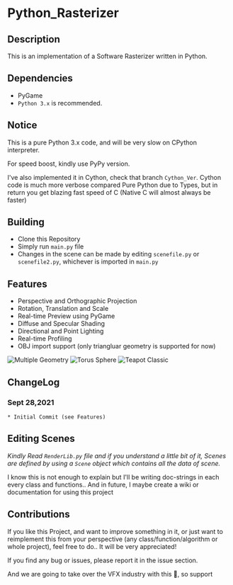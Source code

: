 # Python_Rasterizer

## Description 
This is an implementation of a Software Rasterizer written in Python.

## Dependencies
* PyGame
* `Python 3.x` is recommended.

## Notice
This is a pure Python 3.x code, and will be very slow on CPython interpreter.

For speed boost, kindly use PyPy version.

I've also implemented it in Cython, check that branch `Cython_Ver`. Cython code is much more verbose compared Pure Python due to Types, but in return you get blazing fast speed of C (Native C will almost always be faster)

## Building
* Clone this Repository
* Simply run `main.py` file
* Changes in the scene can be made by editing `scenefile.py` or `scenefile2.py`, whichever is imported in `main.py`

## Features
* Perspective and Orthographic Projection
* Rotation, Translation and Scale
* Real-time Preview using PyGame
* Diffuse and Specular Shading
* Directional and Point Lighting
* Real-time Profiling
* OBJ import support (only triangluar geometry is supported for now)

![Multiple Geometry](https://github.com/udit-uc828/Python_Rasterizer/blob/4e9eb3ce2d134f5495dc22996b594f5b137b3861/Images/Glasses.png)
![Torus Sphere](https://github.com/udit-uc828/Python_Rasterizer/blob/4e9eb3ce2d134f5495dc22996b594f5b137b3861/Images/SpheRing.png)
![Teapot Classic](https://github.com/udit-uc828/Python_Rasterizer/blob/4e9eb3ce2d134f5495dc22996b594f5b137b3861/Images/Teapot.png)
## ChangeLog
### Sept 28,2021
    * Initial Commit (see Features)

## Editing Scenes
_Kindly Read `RenderLib.py` file and if you understand a little bit of it, Scenes are defined by using a `Scene` object which contains all the data of scene._

I know this is not enough to explain but I'll be writing doc-strings in each every class and functions.. And in future, I maybe create a wiki or documentation for using this project 

## Contributions 
If you like this Project, and want to improve something in it, or just want to reimplement this from your perspective (any class/function/algorithm or whole project), feel free to do.. It will be very appreciated!

If you find any bug or issues, please report it in the issue section.

And we are going to take over the VFX industry with this 🙂, so support
